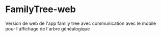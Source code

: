 # FamilyTree-web
Version de web de l'app family tree avec communication avec le mobile pour l'affichage de l'arbre généalogique
